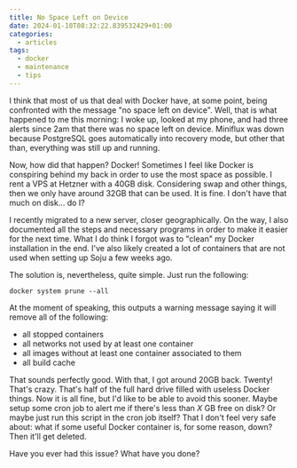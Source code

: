 ```yaml
---
title: No Space Left on Device
date: 2024-01-10T08:32:22.839532429+01:00
categories:
  - articles
tags:
  - docker
  - maintenance
  - tips
---
```


I think that most of us that deal with Docker have, at some point, being confronted with the message "no space left on device". Well, that is what happened to me this morning: I woke up, looked at my phone, and had three alerts since 2am that there was no space left on device. Miniflux was down because PostgreSQL goes automatically into recovery mode, but other that than, everything was still up and running.

<!--more-->

Now, how did that happen? Docker! Sometimes I feel like Docker is conspiring behind my back in order to use the most space as possible. I rent a VPS at Hetzner with a 40GB disk. Considering swap and other things, then we only have around 32GB that can be used. It is fine. I don't have that much on disk... do I?

I recently migrated to a new server, closer geographically. On the way, I also documented all the steps and necessary programs in order to make it easier for the next time. What I do think I forgot was to "clean" my Docker installation in the end. I've also likely created a lot of containers that are not used when setting up Soju a few weeks ago.

The solution is, nevertheless, quite simple. Just run the following:

```console
docker system prune --all
```

At the moment of speaking, this outputs a warning message saying it will remove all of the following:

- all stopped containers
- all networks not used by at least one container
- all images without at least one container associated to them
- all build cache

That sounds perfectly good. With that, I got around 20GB back. Twenty! That's crazy. That's half of the full hard drive filled with useless Docker things. Now it is all fine, but I'd like to be able to avoid this sooner. Maybe setup some cron job to alert me if there's less than *X* GB free on disk? Or maybe just run this script in the cron job itself? That I don't feel very safe about: what if some useful Docker container is, for some reason, down? Then it'll get deleted.

Have you ever had this issue? What have you done?
